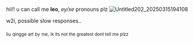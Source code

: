 hii!! u can call me **leo**, *ey/xe* pronouns plz
![Untitled202_20250315194108](https://github.com/user-attachments/assets/72805779-28df-4e6c-8bb2-469fc6c5a2bd)

w2i, possible slow responses..

<sub>liu</sub> <sub>qingge</sub> <sub>art</sub> <sub>by</sub> <sub>me,</sub> <sub>ik its not the greatest dont tell me plzz</sub>
